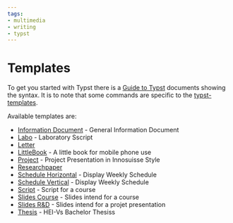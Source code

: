 ```yaml
---
tags:
- multimedia
- writing
- typst
---
```

# Templates

To get you started with Typst there is a [Guide to Typst](docs/guide-to-typst.pdf) documents showing the syntax. It is to note that
some commands are specific to the [typst-templates](https://gitlab.hevs.ch/course/templates/typst-templates).

Available templates are:

- [Information Document](https://gitlab.hevs.ch/course/templates/typst-templates/-/blob/main/01-templates/infodoc/05-pdf/infodoc.pdf) - General Information Document
- [Labo](https://gitlab.hevs.ch/course/templates/typst-templates/-/blob/main/01-templates/labo/05-pdf/solution/labo-s.pdf) - Laboratory Sscript
- [Letter](https://gitlab.hevs.ch/course/templates/typst-templates/-/blob/main/01-templates/letter/05-pdf/letter.pdf)
- [LittleBook](https://gitlab.hevs.ch/course/templates/typst-templates/-/blob/main/01-templates/littlebook/05-pdf/littlebook-final-en.pdf) - A little book for mobile phone use
- [Project](https://gitlab.hevs.ch/course/templates/typst-templates/-/blob/main/01-templates/project/05-pdf/project-final-en.pdf) - Project Presentation in Innosuisse Style
- [Researchpaper](https://gitlab.hevs.ch/course/templates/typst-templates/-/blob/main/01-templates/research/05-pdf/research.pdf)
- [Schedule Horizontal](https://gitlab.hevs.ch/course/templates/typst-templates/-/blob/main/01-templates/schedule-h/schedule.pdf) - Display Weekly Schedule
- [Schedule Vertical](https://gitlab.hevs.ch/course/templates/typst-templates/-/blob/main/01-templates/schedule-v/schedule.pdf) - Display Weekly Schedule
- [Script](https://gitlab.hevs.ch/course/templates/typst-templates/-/blob/main/01-templates/script/05-pdf/synd/script-en.pdf) - Script for a course
- [Slides Course](https://gitlab.hevs.ch/course/templates/typst-templates/-/blob/main/01-templates/slides-course/05-pdf/synd/slides-course-en.pdf) - Slides intend for a course
- [Slides R&D](https://gitlab.hevs.ch/course/templates/typst-templates/-/blob/main/01-templates/slides-rnd/05-pdf/slides-rnd-final-en.pdf) - Slides intend for a projet presentation
- [Thesis](https://gitlab.hevs.ch/course/templates/typst-templates/-/blob/main/01-templates/thesis/05-pdf/thesis.pdf) - HEI-Vs Bachelor Thesiss
